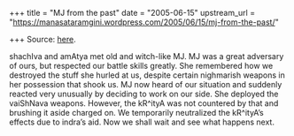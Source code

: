 +++
title = "MJ from the past"
date = "2005-06-15"
upstream_url = "https://manasataramgini.wordpress.com/2005/06/15/mj-from-the-past/"

+++
Source: [here](https://manasataramgini.wordpress.com/2005/06/15/mj-from-the-past/).

shachIva and amAtya met old and witch-like MJ. MJ was a great adversary
of ours, but respected our battle skills greatly. She remembered how we
destroyed the stuff she hurled at us, despite certain nighmarish weapons
in her possession that shook us. MJ now heard of our situation and
suddenly reacted very unusually by deciding to work on our side. She
deployed the vaiShNava weapons. However, the kR^ityA was not countered
by that and brushing it aside charged on. We temporarily neutralized the
kR^ityA’s effects due to indra’s aid. Now we shall wait and see what
happens next.

